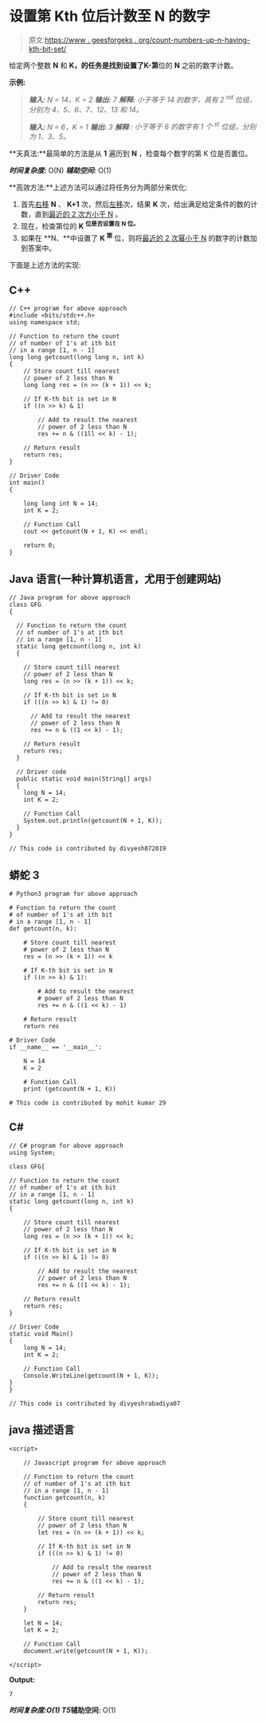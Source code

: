 # 设置第 Kth 位后计数至 N 的数字

> 原文:[https://www . geesforgeks . org/count-numbers-up-n-having-kth-bit-set/](https://www.geeksforgeeks.org/count-numbers-up-to-n-having-kth-bit-set/)

给定两个整数 **N** 和 **K，**的任务是找到设置了**K-第**位的 **N** 之前的数字计数。

**示例:**

> ***输入:** N = 14，K = 2*
> ***输出:** 7*
> ***解释:***
> *小于等于 14 的数字，具有 2 <sup>nd</sup> 位组，分别为 4、5、6、7、12、13 和 14。*
> 
> ***输入:** N = 6，K = 1*
> ***输出:** 3*
> ***解释** :*
> *小于等于 6 的数字有 1 个 <sup>st</sup> 位组，分别为 1、3、5。*

**天真法:**最简单的方法是从 **1** 遍历到 **N** ，检查每个数字的第 K 位是否置位。

***时间复杂度:*** O(N)
***辅助空间:*** O(1)

**高效方法:**上述方法可以通过将任务分为两部分来优化:

1.  首先[右移](https://www.geeksforgeeks.org/left-shift-right-shift-operators-c-cpp/) **N** 、 **K+1** 次，然后[左移](https://www.geeksforgeeks.org/left-shift-right-shift-operators-c-cpp/)次，结果 **K** 次，给出满足给定条件的数的计数，直到[最近的 2 次方小于 N](https://www.geeksforgeeks.org/highest-power-2-less-equal-given-number/) 。
2.  现在，检查第位的 **K <sup>位是否设置在 **N** 位。</sup>**
3.  如果在 **N、**中设置了 **K <sup>第</sup>** 位，则将[最近的 2 次幂小于 N](https://www.geeksforgeeks.org/highest-power-2-less-equal-given-number/) 的数字的计数加到答案中。

下面是上述方法的实现:

## C++

```
// C++ program for above approach
#include <bits/stdc++.h>
using namespace std;

// Function to return the count
// of number of 1's at ith bit
// in a range [1, n - 1]
long long getcount(long long n, int k)
{
    // Store count till nearest
    // power of 2 less than N
    long long res = (n >> (k + 1)) << k;

    // If K-th bit is set in N
    if ((n >> k) & 1)

        // Add to result the nearest
        // power of 2 less than N
        res += n & ((1ll << k) - 1);

    // Return result
    return res;
}

// Driver Code
int main()
{

    long long int N = 14;
    int K = 2;

    // Function Call
    cout << getcount(N + 1, K) << endl;

    return 0;
}
```

## Java 语言(一种计算机语言，尤用于创建网站)

```
// Java program for above approach
class GFG
{

  // Function to return the count
  // of number of 1's at ith bit
  // in a range [1, n - 1]
  static long getcount(long n, int k)
  {

    // Store count till nearest
    // power of 2 less than N
    long res = (n >> (k + 1)) << k;

    // If K-th bit is set in N
    if (((n >> k) & 1) != 0)

      // Add to result the nearest
      // power of 2 less than N
      res += n & ((1 << k) - 1);

    // Return result
    return res;
  }

  // Driver code
  public static void main(String[] args)
  {
    long N = 14;
    int K = 2;

    // Function Call
    System.out.println(getcount(N + 1, K));
  }
}

// This code is contributed by divyesh072019
```

## 蟒蛇 3

```
# Python3 program for above approach

# Function to return the count
# of number of 1's at ith bit
# in a range [1, n - 1]
def getcount(n, k):

    # Store count till nearest
    # power of 2 less than N
    res = (n >> (k + 1)) << k

    # If K-th bit is set in N
    if ((n >> k) & 1):

        # Add to result the nearest
        # power of 2 less than N
        res += n & ((1 << k) - 1)

    # Return result
    return res

# Driver Code
if __name__ == '__main__':

    N = 14
    K = 2

    # Function Call
    print (getcount(N + 1, K))

# This code is contributed by mohit kumar 29
```

## C#

```
// C# program for above approach
using System;

class GFG{

// Function to return the count
// of number of 1's at ith bit
// in a range [1, n - 1]
static long getcount(long n, int k)
{

    // Store count till nearest
    // power of 2 less than N
    long res = (n >> (k + 1)) << k;

    // If K-th bit is set in N
    if (((n >> k) & 1) != 0)

        // Add to result the nearest
        // power of 2 less than N
        res += n & ((1 << k) - 1);

    // Return result
    return res;
}

// Driver Code 
static void Main()
{
    long N = 14;
    int K = 2;

    // Function Call
    Console.WriteLine(getcount(N + 1, K));
}
}

// This code is contributed by divyeshrabadiya07
```

## java 描述语言

```
<script>

    // Javascript program for above approach

    // Function to return the count
    // of number of 1's at ith bit
    // in a range [1, n - 1]
    function getcount(n, k)
    {

        // Store count till nearest
        // power of 2 less than N
        let res = (n >> (k + 1)) << k;

        // If K-th bit is set in N
        if (((n >> k) & 1) != 0)

            // Add to result the nearest
            // power of 2 less than N
            res += n & ((1 << k) - 1);

        // Return result
        return res;
    }

    let N = 14;
    let K = 2;

    // Function Call
    document.write(getcount(N + 1, K));

</script>
```

**Output:** 

```
7
```

***时间复杂度:**O(1)*
T5**辅助空间:** O(1)